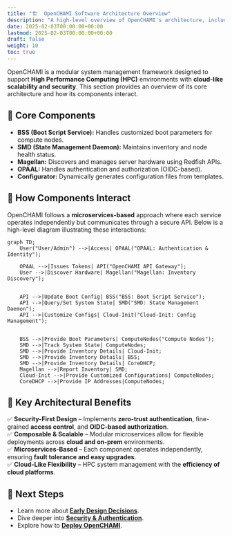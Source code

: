 ```yaml
---
title: "🏗️  OpenCHAMI Software Architecture Overview"
description: "A high-level overview of OpenCHAMI's architecture, including its core components and how they interact."
date: 2025-02-03T00:00:00+00:00
lastmod: 2025-02-03T00:00:00+00:00
draft: false
weight: 10
toc: true
---
```



OpenCHAMI is a modular system management framework designed to support **High Performance Computing (HPC)** environments with **cloud-like scalability and security**. This section provides an overview of its core architecture and how its components interact.

## 🔧 Core Components

- **BSS (Boot Script Service):** Handles customized boot parameters for compute nodes.
- **SMD (State Management Daemon):** Maintains inventory and node health status.
- **Magellan:** Discovers and manages server hardware using Redfish APIs.
- **OPAAL:** Handles authentication and authorization (OIDC-based).
- **Configurator:** Dynamically generates configuration files from templates.

## 🔄 How Components Interact

OpenCHAMI follows a **microservices-based** approach where each service operates independently but communicates through a secure API. Below is a high-level diagram illustrating these interactions:

```mermaid
graph TD;
    User("User/Admin") -->|Access| OPAAL("OPAAL: Authentication & Identity");

    OPAAL -->|Issues Tokens| API("OpenCHAMI API Gateway");
    User -->|Discover Hardware| Magellan("Magellan: Inventory Discovery");


    API -->|Update Boot Config| BSS("BSS: Boot Script Service");
    API -->|Query/Set System State| SMD("SMD: State Management Daemon");
    API -->|Customize Configs| Cloud-Init("Cloud-Init: Config Management");

    
    BSS -->|Provide Boot Parameters| ComputeNodes("Compute Nodes");
    SMD -->|Track System State| ComputeNodes;
    SMD -->|Provide Inventory Details| Cloud-Init;
    SMD -->|Provide Inventory Details| BSS;
    SMD -->|Provide Inventory Details| CoreDHCP;
    Magellan -->|Report Inventory| SMD;
    Cloud-Init -->|Provide Customized Configurations| ComputeNodes;
    CoreDHCP -->|Provide IP Addresses|ComputeNodes; 
```

## 🚀 Key Architectural Benefits

✅ **Security-First Design** – Implements **zero-trust authentication**, fine-grained **access control**, and **OIDC-based authorization**.  
✅ **Composable & Scalable** – Modular microservices allow for flexible deployments across **cloud and on-prem** environments.  
✅ **Microservices-Based** – Each component operates independently, ensuring **fault tolerance and easy upgrades**.  
✅ **Cloud-Like Flexibility** – HPC system management with the **efficiency of cloud platforms**.  

## 📌 Next Steps

- Learn more about **[Early Design Decisions](/docs/software/architecture/early-design-decisions/)**.
- Dive deeper into **[Security & Authentication](/docs/software/security/)**.
- Explore how to **[Deploy OpenCHAMI](/guides/getting_started/)**.

